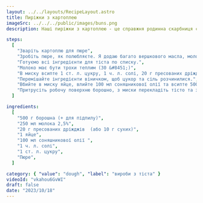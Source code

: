 ```yaml
---
layout: ../../layouts/RecipeLayout.astro
title: Пиріжки з картоплею
imageSrc: ../../../public/images/buns.png
description: Наші пиріжки з картоплею - це справжня родинна скарбниця смаку та затишку. Легкі та пухкі пиріжечки, що обгортають ароматну картопляну начинку, роблять цю страву ідеальним вибором.

steps:
  [
    "Зваріть картоплю для пюре",
    "Зробіть пюре, як полюбляєте. Я додаю багато вершкового масла, молоко, інколи додаю підсмажену цибулю",
    "Готуємо всі інгредієнти для тіста по списку.",
    "Молоко має бути трохи теплим (30 &#8451;)",
    "В миску всипте 1 ст. л. цукру, 1 ч. л. солі, 20 г пресованих дріжджів або 10 г сухих та влийте 250 мл теплого молока 2,5%.",
    "Перемішайте інгредієнти віничком, щоб цукор та сіль розчинилися.",
    "Вбийте в миску яйце, влийте 100 мл соняшникової олії та всипте 500 г борошна. Перемішайте інгредієнти ложкою, щоб вони трішки об’єдналися.",
    "Притрусіть робочу поверхню борошно, з миски перекладіть тісто та замісіть його. Воно має вийти однорідним та м’яким. Зробіть з тіста кулю, перекладіть у глибоку миску, накрийте рушником та поставте в духовку і вимкніть її. Нехай сходить 25-30 хвилин. Потім виймайте ваше пухкеньке тісто і ліпіть свої смаколики.",
  ]

ingredients:
  [
    "500 г борошна (+ для підпилу)",
    "250 мл молока 2,5%",
    "20 г пресованих дріжджів  (або 10 г сухих)",
    "1 яйце",
    "100 мл соняшникової олії ",
    "1 ч. л. солі",
    "1 ст. л. цукру",
    "Пюре",
  ]

category: { "value": "dough", "label": "вироби з тіста" }
videoId: "vkahou6GvWI"
draft: false
date: "2023/10/18"
---
```

